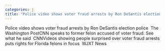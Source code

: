 ```yaml
---
categories: j
title: "Police video shows voter fraud arrests by Ron DeSantis election police  The Washington Post"
---
```

Police video shows voter fraud arrests by Ron DeSantis election police&nbsp;&nbsp;The Washington PostCNN speaks to former felon accused of voter fraud. See what he said&nbsp;&nbsp;CNNVideos showing people surprised over voter fraud arrests puts rights for Florida felons in focus&nbsp;&nbsp;WJXT News